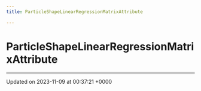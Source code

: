 ```yaml
---
title: ParticleShapeLinearRegressionMatrixAttribute

---
```


# ParticleShapeLinearRegressionMatrixAttribute





-------------------------------

Updated on 2023-11-09 at 00:37:21 +0000